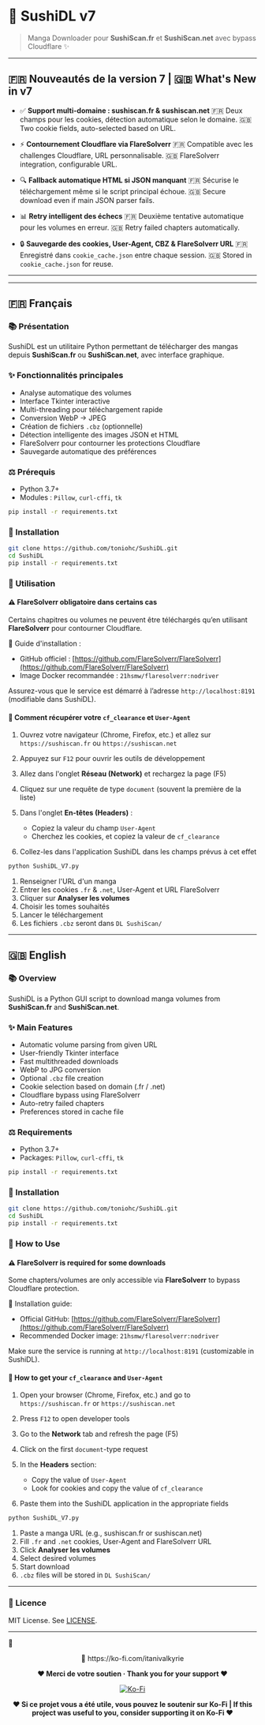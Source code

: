 # 🌟 SushiDL v7

> Manga Downloader pour **SushiScan.fr** et **SushiScan.net** avec bypass Cloudflare ✨

---

## 🇫🇷 Nouveautés de la version 7 | 🇬🇧 What's New in v7

* ✅ **Support multi-domaine : sushiscan.fr & sushiscan.net**
  🇫🇷 Deux champs pour les cookies, détection automatique selon le domaine.
  🇬🇧 Two cookie fields, auto-selected based on URL.

* ⚡ **Contournement Cloudflare via FlareSolverr**
  🇫🇷 Compatible avec les challenges Cloudflare, URL personnalisable.
  🇬🇧 FlareSolverr integration, configurable URL.

* 🔍 **Fallback automatique HTML si JSON manquant**
  🇫🇷 Sécurise le téléchargement même si le script principal échoue.
  🇬🇧 Secure download even if main JSON parser fails.

* 📊 **Retry intelligent des échecs**
  🇫🇷 Deuxième tentative automatique pour les volumes en erreur.
  🇬🇧 Retry failed chapters automatically.

* 🔒 **Sauvegarde des cookies, User-Agent, CBZ & FlareSolverr URL**
  🇫🇷 Enregistré dans `cookie_cache.json` entre chaque session.
  🇬🇧 Stored in `cookie_cache.json` for reuse.

---

---

## 🇫🇷 Français

### 📚 Présentation

SushiDL est un utilitaire Python permettant de télécharger des mangas depuis **SushiScan.fr** ou **SushiScan.net**, avec interface graphique.

### ✨ Fonctionnalités principales

* Analyse automatique des volumes
* Interface Tkinter interactive
* Multi-threading pour téléchargement rapide
* Conversion WebP → JPEG
* Création de fichiers `.cbz` (optionnelle)
* Détection intelligente des images JSON et HTML
* FlareSolverr pour contourner les protections Cloudflare
* Sauvegarde automatique des préférences

### ⚖️ Prérequis

* Python 3.7+
* Modules : `Pillow`, `curl-cffi`, `tk`

```bash
pip install -r requirements.txt
```

### 📝 Installation

```bash
git clone https://github.com/toniohc/SushiDL.git
cd SushiDL
pip install -r requirements.txt
```

### 📖 Utilisation

#### ⚠️ FlareSolverr obligatoire dans certains cas

Certains chapitres ou volumes ne peuvent être téléchargés qu’en utilisant **FlareSolverr** pour contourner Cloudflare.

🔧 Guide d'installation :

* GitHub officiel : [https://github.com/FlareSolverr/FlareSolverr](https://github.com/FlareSolverr/FlareSolverr)
* Image Docker recommandée : `21hsmw/flaresolverr:nodriver`

Assurez-vous que le service est démarré à l’adresse `http://localhost:8191` (modifiable dans SushiDL).

#### 🔐 Comment récupérer votre `cf_clearance` et `User-Agent`

1. Ouvrez votre navigateur (Chrome, Firefox, etc.) et allez sur `https://sushiscan.fr` ou `https://sushiscan.net`
2. Appuyez sur `F12` pour ouvrir les outils de développement
3. Allez dans l'onglet **Réseau (Network)** et rechargez la page (F5)
4. Cliquez sur une requête de type `document` (souvent la première de la liste)
5. Dans l'onglet **En-têtes (Headers)** :

   * Copiez la valeur du champ `User-Agent`
   * Cherchez les cookies, et copiez la valeur de `cf_clearance`
6. Collez-les dans l'application SushiDL dans les champs prévus à cet effet

```bash
python SushiDL_V7.py
```

1. Renseigner l'URL d'un manga
2. Entrer les cookies `.fr` & `.net`, User-Agent et URL FlareSolverr
3. Cliquer sur **Analyser les volumes**
4. Choisir les tomes souhaités
5. Lancer le téléchargement
6. Les fichiers `.cbz` seront dans `DL SushiScan/`

---

## 🇬🇧 English

### 📚 Overview

SushiDL is a Python GUI script to download manga volumes from **SushiScan.fr** and **SushiScan.net**.

### ✨ Main Features

* Automatic volume parsing from given URL
* User-friendly Tkinter interface
* Fast multithreaded downloads
* WebP to JPG conversion
* Optional `.cbz` file creation
* Cookie selection based on domain (.fr / .net)
* Cloudflare bypass using FlareSolverr
* Auto-retry failed chapters
* Preferences stored in cache file

### ⚖️ Requirements

* Python 3.7+
* Packages: `Pillow`, `curl-cffi`, `tk`

```bash
pip install -r requirements.txt
```

### 📁 Installation

```bash
git clone https://github.com/toniohc/SushiDL.git
cd SushiDL
pip install -r requirements.txt
```

### 📖 How to Use

#### ⚠️ FlareSolverr is required for some downloads

Some chapters/volumes are only accessible via **FlareSolverr** to bypass Cloudflare protection.

🔧 Installation guide:

* Official GitHub: [https://github.com/FlareSolverr/FlareSolverr](https://github.com/FlareSolverr/FlareSolverr)
* Recommended Docker image: `21hsmw/flaresolverr:nodriver`

Make sure the service is running at `http://localhost:8191` (customizable in SushiDL).

#### 🔐 How to get your `cf_clearance` and `User-Agent`

1. Open your browser (Chrome, Firefox, etc.) and go to `https://sushiscan.fr` or `https://sushiscan.net`
2. Press `F12` to open developer tools
3. Go to the **Network** tab and refresh the page (F5)
4. Click on the first `document`-type request
5. In the **Headers** section:

   * Copy the value of `User-Agent`
   * Look for cookies and copy the value of `cf_clearance`
6. Paste them into the SushiDL application in the appropriate fields

```bash
python SushiDL_V7.py
```

1. Paste a manga URL (e.g., sushiscan.fr or sushiscan.net)
2. Fill `.fr` and `.net` cookies, User-Agent and FlareSolverr URL
3. Click **Analyser les volumes**
4. Select desired volumes
5. Start download
6. `.cbz` files will be stored in `DL SushiScan/`

---

### 💼 Licence

MIT License. See [LICENSE](LICENSE).

---



<p align="center">
  🔗 https://ko-fi.com/itanivalkyrie
</p>

<p align="center">
  <strong>❤️ Merci de votre soutien · Thank you for your support ❤️</strong>
</p>

<p align="center">
  <a href="https://ko-fi.com/itanivalkyrie" target="_blank">
    <img src="https://ko-fi.com/img/githubbutton_sm.svg" alt="Ko-Fi" />
  </a>
</p>

<p align="center">
  <strong>❤️ Si ce projet vous a été utile, vous pouvez le soutenir sur Ko-Fi | If this project was useful to you, consider supporting it on Ko-Fi ❤️</strong>
</p>
